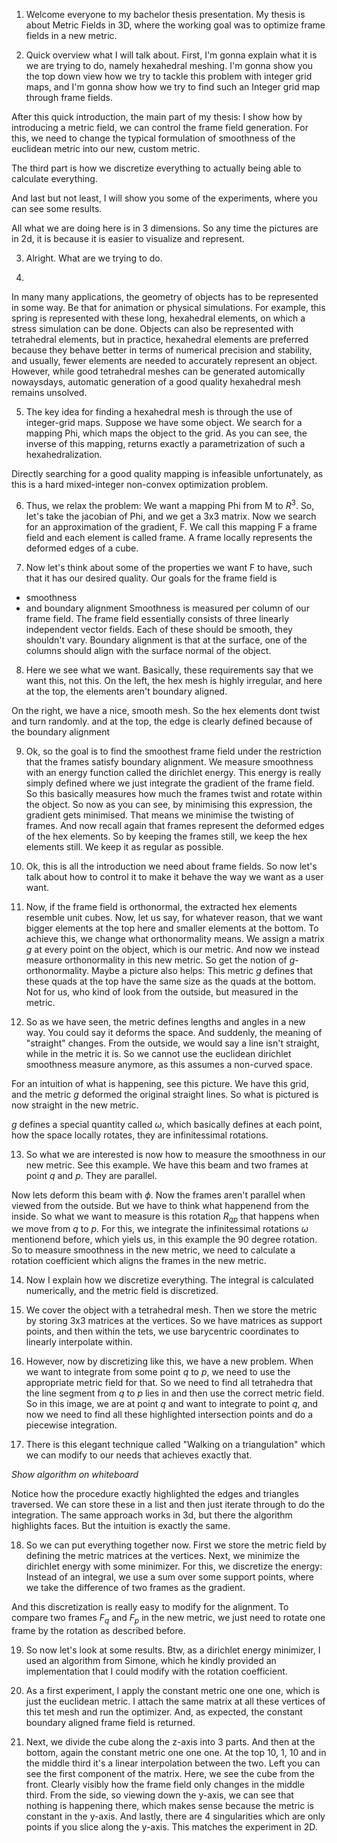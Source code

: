 1. Welcome everyone to my bachelor thesis presentation.
My thesis is about Metric Fields in 3D, where the working goal
was to optimize frame fields in a new metric.

2. Quick overview what I will talk about.
First, I'm gonna explain what it is we are trying to do, namely hexahedral meshing.
I'm gonna show you the top down view how we try to tackle this problem with integer grid maps, and I'm gonna show how we try to find such an Integer grid map through frame fields.

After this quick introduction, the main part of my thesis:
I show how by introducing a metric field, we can control the frame field generation.
For this, we need to change the typical formulation of smoothness of the euclidean metric into our new, custom metric.

The third part is how we discretize everything to actually being able to calculate everything.

And last but not least, I will show you some of the experiments, where you can see some results.

All what we are doing here is in 3 dimensions. So any time the pictures are in 2d, it is because it is
easier to visualize and represent.

3. Alright. What are we trying to do.

4. 
In many many applications, the geometry of objects has to be represented in some way. Be that for animation or
physical simulations. For example, this spring is represented with these long, hexahedral elements,
on which a stress simulation can be done.
Objects can also be represented with tetrahedral elements, but in practice, hexahedral elements are preferred
because they behave better in terms of numerical precision and stability, and usually, fewer elements are needed to accurately represent an object.
However, while good tetrahedral meshes can be generated automically nowaysdays, automatic generation of a good quality hexahedral mesh remains unsolved.

5. The key idea for finding a hexahedral mesh is through the use of integer-grid maps.
Suppose we have some object. We search for a mapping Phi, which maps the object to the grid. As you can see, the inverse of this mapping, returns exactly a parametrization of such a hexahedralization. 

Directly searching for a good quality mapping is infeasible
unfortunately, as this is a hard mixed-integer non-convex optimization problem.

6. Thus, we relax the problem:
We want a mapping Phi from M to $R^3$.
So, let's take the jacobian of Phi, and we get a 3x3 matrix.
Now we search for an approximation of the gradient, F. We call this mapping F a frame field and each element is called frame.
A frame locally represents the deformed edges of a cube.

7. Now let's think about some of the properties we want F to have, such that it has our desired quality.
Our goals for the frame field is
- smoothness
- and boundary alignment
Smoothness is measured per column of our frame field. The frame field essentially consists of three linearly independent vector fields. Each of these should be smooth, they shouldn't vary.
Boundary alignment is that at the surface, one of the columns should align with the surface normal of the object.

8. Here we see what we want. Basically, these requirements
say that we want this, not this.
On the left, the hex mesh is highly irregular, and here
at the top, the elements aren't boundary aligned.

On the right, we have a nice, smooth mesh. So the hex elements
dont twist and turn randomly. and at the top, the edge is clearly
defined because of the boundary alignment

9. Ok, so the goal is to find the smoothest frame field under the restriction that the frames satisfy boundary alignment. We measure smoothness with an energy function called the dirichlet energy. This energy is really simply
defined where we just integrate the gradient of the frame field. So this basically measures how much the frames twist and rotate within the object. So now as you can see, by minimising this expression, the gradient gets minimised.
That means we minimise the twisting of frames.
And now recall again that frames represent the deformed edges
of the hex elements. So by keeping the frames still, we keep the hex elements still. We keep it as regular as possible.

10. Ok, this is all the introduction we need about frame fields. So now let's talk about how to control it
to make it behave the way we want as a user want.

11. Now, if the frame field is orthonormal, the
extracted hex elements resemble unit cubes.
Now, let us say, for whatever reason, that we want
bigger elements at the top here and smaller elements at the bottom.
To achieve this, we change what orthonormality means.
We assign a matrix $g$ at every point on the object,
which is our metric. And now we instead measure orthonormality
in this new metric. So get the notion of $g$-orthonormality.
Maybe a picture also helps:
This metric $g$ defines that these quads at the top have the same size as the quads at the bottom.
Not for us, who kind of look from the outside, but measured in the metric.

12. So as we have seen, the metric defines lengths and angles in a new way. You could say it deforms the space.
And suddenly, the meaning of "straight" changes.
From the outside, we would say a line isn't straight, while in the metric it is. So we cannot use the euclidean dirichlet smoothness measure anymore, as this assumes a non-curved space.

For an intuition of what is happening, see this picture.
We have this grid, and the metric $g$ deformed the original straight lines. So what is pictured is now straight in the new metric. 

$g$ defines a special quantity called $\omega$, which basically defines at each point, how the space locally rotates, they are infinitessimal rotations.

13. So what we are interested is now how to measure the smoothness in our new metric.
See this example. We have this beam and two frames at point $q$ and $p$. They are parallel.

Now lets deform this beam with $\phi$. Now the frames aren't parallel when viewed from the outside. But we have to think what happenend from the inside. So what we want to measure is this rotation $R_{qp}$ that happens when we move from $q$ to $p$. For this, we integrate the infinitessimal rotations $\omega$ mentionend before, which yiels us, in this example the 90 degree rotation.
So to measure smoothness in the new metric, we need to 
calculate a rotation coefficient which aligns the frames in the new metric.

14. Now I explain how we discretize everything. The integral is calculated numerically, and the metric field is discretized.

15. We cover the object with a tetrahedral mesh. Then we store the metric by storing 3x3 matrices at the vertices. So we
have matrices as support points, and then within the tets, we use barycentric coordinates to linearly interpolate within.

16. However, now by discretizing like this, we have a new problem. When we want to integrate from some point $q$ to $p$,
we need to use the appropriate metric field for that.
So we need to find all tetrahedra that the line segment from $q$ to $p$ lies in and then use the correct metric field.
So in this image, we are at point $q$ and want to integrate to point $q$, and now we need to find all these highlighted intersection points and do a piecewise integration.

17. There is this elegant technique called "Walking on a triangulation" which we can modify to our needs that achieves exactly that.

*Show algorithm on whiteboard*

Notice how the procedure exactly highlighted the edges and triangles traversed. We can store these in a list and then just iterate through to do the integration.
The same approach works in 3d, but there the algorithm highlights faces. But the intuition is exactly the same.

18. So we can put everything together now.
First we store the metric field by defining the metric matrices at the vertices.
Next, we minimize the dirichlet energy with some minimizer.
For this, we discretize the energy:
Instead of an integral, we use a sum over some support points,
where we take the difference of two frames as the gradient.

And this discretization is really easy to modify for the alignment. To compare two frames $F_q$ and $F_p$ in the new metric, we just need to rotate one frame by the rotation as described before.

19. So now let's look at some results. Btw, as a dirichlet energy minimizer, I used an algorithm from Simone, which he kindly provided an implementation that I could modify with the rotation coefficient.

20. As a first experiment, I apply 
the constant metric one one one, which is just the euclidean metric. I attach the same matrix at all these vertices of this tet mesh and run the optimizer.
And, as expected, the constant boundary aligned frame field is returned.

21. Next, we divide the cube along the z-axis into 3 parts.
And then at the bottom, again the constant metric one one one.
At the top 10, 1, 10 and in the middle third it's a linear interpolation between the two.
Left you can see the first component of the matrix.
Here, we see the cube from the front. Clearly visibly how the frame field only changes in the middle third.
From the side, so viewing down the y-axis, we can see that nothing is happening there, which makes sense because the metric is constant in the y-axis.
And lastly, there are 4 singularities which are only points if you slice along the y-axis. This matches the experiment in 2D.